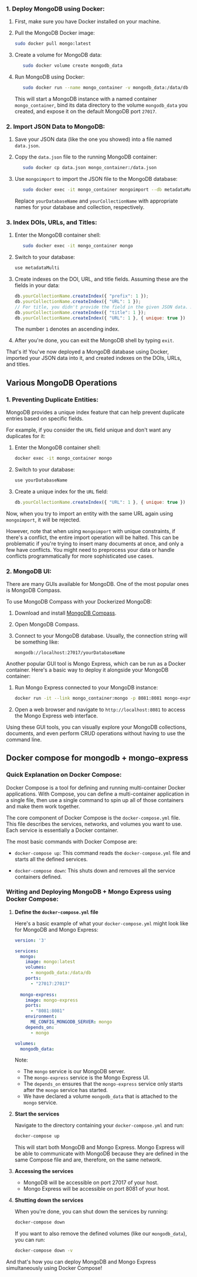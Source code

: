 ### 1. Deploy MongoDB using Docker:

1. First, make sure you have Docker installed on your machine.

2. Pull the MongoDB Docker image:

   ```bash
   sudo docker pull mongo:latest
   ```

3. Create a volume for MongoDB data:

   ```bash
      sudo docker volume create mongodb_data
   ```

4. Run MongoDB using Docker:

   ```bash
      sudo docker run --name mongo_container -v mongodb_data:/data/db -p 27017:27017 -d mongo:latest
   ```

   This will start a MongoDB instance with a named container `mongo_container`, bind its data directory to the volume `mongodb_data` you created, and expose it on the default MongoDB port `27017`.

### 2. Import JSON Data to MongoDB:

1. Save your JSON data (like the one you showed) into a file named `data.json`.

2. Copy the `data.json` file to the running MongoDB container:

   ```bash
      sudo docker cp data.json mongo_container:/data.json
   ```

3. Use `mongoimport` to import the JSON file to the MongoDB database:

   ```bash
      sudo docker exec -it mongo_container mongoimport --db metadataMulti --collection crossref --file /data.json
   ```

   Replace `yourDatabaseName` and `yourCollectionName` with appropriate names for your database and collection, respectively.

### 3. Index DOIs, URLs, and Titles:

1. Enter the MongoDB container shell:

   ```bash
      sudo docker exec -it mongo_container mongo
   ```

2. Switch to your database:

   ```javascript
   use metadataMulti
   ```

3. Create indexes on the DOI, URL, and title fields. Assuming these are the fields in your data:

   ```javascript
   db.yourCollectionName.createIndex({ "prefix": 1 });
   db.yourCollectionName.createIndex({ "URL": 1 });
   // For title, you didn't provide the field in the given JSON data. Assuming "title" as the field name.
   db.yourCollectionName.createIndex({ "title": 1 });
   db.yourCollectionName.createIndex({ "URL": 1 }, { unique: true })
   ```

   The number `1` denotes an ascending index.

4. After you're done, you can exit the MongoDB shell by typing `exit`.

That's it! You've now deployed a MongoDB database using Docker, imported your JSON data into it, and created indexes on the DOIs, URLs, and titles.

## Various MongoDB Operations

### 1. Preventing Duplicate Entities:

MongoDB provides a unique index feature that can help prevent duplicate entries based on specific fields. 

For example, if you consider the `URL` field unique and don't want any duplicates for it:

1. Enter the MongoDB container shell:
   ```bash
   docker exec -it mongo_container mongo
   ```

2. Switch to your database:
   ```javascript
   use yourDatabaseName
   ```

3. Create a unique index for the `URL` field:
   ```javascript
   db.yourCollectionName.createIndex({ "URL": 1 }, { unique: true })
   ```

Now, when you try to import an entity with the same URL again using `mongoimport`, it will be rejected.

However, note that when using `mongoimport` with unique constraints, if there's a conflict, the entire import operation will be halted. This can be problematic if you're trying to insert many documents at once, and only a few have conflicts. You might need to preprocess your data or handle conflicts programmatically for more sophisticated use cases.

### 2. MongoDB UI:

There are many GUIs available for MongoDB. One of the most popular ones is MongoDB Compass.

To use MongoDB Compass with your Dockerized MongoDB:

1. Download and install [MongoDB Compass](https://www.mongodb.com/try/download/compass).

2. Open MongoDB Compass.

3. Connect to your MongoDB database. Usually, the connection string will be something like:
   ```
   mongodb://localhost:27017/yourDatabaseName
   ```

Another popular GUI tool is Mongo Express, which can be run as a Docker container. Here's a basic way to deploy it alongside your MongoDB container:

1. Run Mongo Express connected to your MongoDB instance:
   ```bash
   docker run -it --link mongo_container:mongo -p 8081:8081 mongo-express
   ```

2. Open a web browser and navigate to `http://localhost:8081` to access the Mongo Express web interface.

Using these GUI tools, you can visually explore your MongoDB collections, documents, and even perform CRUD operations without having to use the command line.


## Docker compose for mongodb + mongo-express

### Quick Explanation on Docker Compose:

Docker Compose is a tool for defining and running multi-container Docker applications. With Compose, you can define a multi-container application in a single file, then use a single command to spin up all of those containers and make them work together.

The core component of Docker Compose is the `docker-compose.yml` file. This file describes the services, networks, and volumes you want to use. Each service is essentially a Docker container.

The most basic commands with Docker Compose are:

- `docker-compose up`: This command reads the `docker-compose.yml` file and starts all the defined services.
  
- `docker-compose down`: This shuts down and removes all the service containers defined.


### Writing and Deploying MongoDB + Mongo Express using Docker Compose:

1. **Define the `docker-compose.yml` file**

    Here's a basic example of what your `docker-compose.yml` might look like for MongoDB and Mongo Express:

    ```yaml
    version: '3'

    services:
      mongo:
        image: mongo:latest
        volumes:
          - mongodb_data:/data/db
        ports:
          - "27017:27017"
          
      mongo-express:
        image: mongo-express
        ports:
          - "8081:8081"
        environment:
          ME_CONFIG_MONGODB_SERVER: mongo
        depends_on:
          - mongo

    volumes:
      mongodb_data:
    ```

    Note:

    - The `mongo` service is our MongoDB server.
    - The `mongo-express` service is the Mongo Express UI.
    - The `depends_on` ensures that the `mongo-express` service only starts after the `mongo` service has started.
    - We have declared a volume `mongodb_data` that is attached to the `mongo` service.

2. **Start the services**

   Navigate to the directory containing your `docker-compose.yml` and run:

   ```bash
   docker-compose up
   ```

   This will start both MongoDB and Mongo Express. Mongo Express will be able to communicate with MongoDB because they are defined in the same Compose file and are, therefore, on the same network.

3. **Accessing the services**

   - MongoDB will be accessible on port 27017 of your host.
   - Mongo Express will be accessible on port 8081 of your host.

4. **Shutting down the services**

   When you're done, you can shut down the services by running:

   ```bash
   docker-compose down
   ```

   If you want to also remove the defined volumes (like our `mongodb_data`), you can run:

   ```bash
   docker-compose down -v
   ```

And that's how you can deploy MongoDB and Mongo Express simultaneously using Docker Compose!